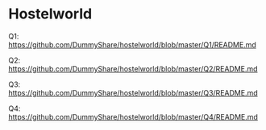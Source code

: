 # Hostelworld

Q1: https://github.com/DummyShare/hostelworld/blob/master/Q1/README.md

Q2: https://github.com/DummyShare/hostelworld/blob/master/Q2/README.md

Q3: https://github.com/DummyShare/hostelworld/blob/master/Q3/README.md

Q4: https://github.com/DummyShare/hostelworld/blob/master/Q4/README.md
